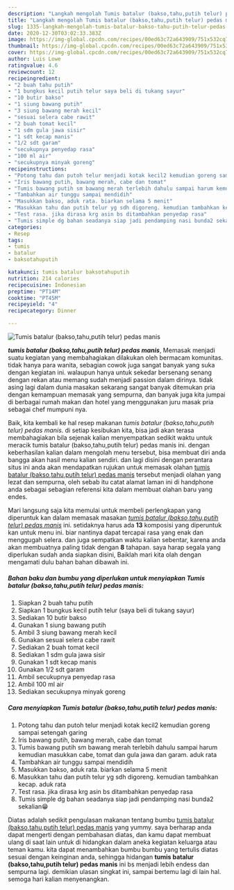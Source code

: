 ```yaml
---
description: "Langkah mengolah Tumis batalur (bakso,tahu,putih telur) pedas manis yang Bisa Manjain Lidah"
title: "Langkah mengolah Tumis batalur (bakso,tahu,putih telur) pedas manis yang Bisa Manjain Lidah"
slug: 1335-langkah-mengolah-tumis-batalur-bakso-tahu-putih-telur-pedas-manis-yang-bisa-manjain-lidah
date: 2020-12-30T03:02:33.383Z
image: https://img-global.cpcdn.com/recipes/00ed63c72a643909/751x532cq70/tumis-batalur-baksotahuputih-telur-pedas-manis-foto-resep-utama.jpg
thumbnail: https://img-global.cpcdn.com/recipes/00ed63c72a643909/751x532cq70/tumis-batalur-baksotahuputih-telur-pedas-manis-foto-resep-utama.jpg
cover: https://img-global.cpcdn.com/recipes/00ed63c72a643909/751x532cq70/tumis-batalur-baksotahuputih-telur-pedas-manis-foto-resep-utama.jpg
author: Luis Lowe
ratingvalue: 4.6
reviewcount: 12
recipeingredient:
- "2 buah tahu putih"
- "1 bungkus kecil putih telur saya beli di tukang sayur"
- "10 butir bakso"
- "1 siung bawang putih"
- "3 siung bawang merah kecil"
- "sesuai selera cabe rawit"
- "2 buah tomat kecil"
- "1 sdm gula jawa sisir"
- "1 sdt kecap manis"
- "1/2 sdt garam"
- "secukupnya penyedap rasa"
- "100 ml air"
- "secukupnya minyak goreng"
recipeinstructions:
- "Potong tahu dan putoh telur menjadi kotak kecil2 kemudian goreng sampai setengah garing"
- "Iris bawang putih, bawang merah, cabe dan tomat"
- "Tumis bawang putih sm bawang merah terlebih dahulu sampai harum kemudian masukkan cabe, tomat dan gula jawa dan garam. aduk rata"
- "Tambahkan air tunggu sampai mendidih"
- "Masukkan bakso, aduk rata. biarkan selama 5 menit"
- "Masukkan tahu dan putih telur yg sdh digoreng. kemudian tambahkan kecap. aduk rata"
- "Test rasa. jika dirasa krg asin bs ditambahkan penyedap rasa"
- "Tumis simple dg bahan seadanya siap jadi pendamping nasi bunda2 sekalian😁"
categories:
- Resep
tags:
- tumis
- batalur
- baksotahuputih

katakunci: tumis batalur baksotahuputih 
nutrition: 214 calories
recipecuisine: Indonesian
preptime: "PT14M"
cooktime: "PT45M"
recipeyield: "4"
recipecategory: Dinner

---
```



![Tumis batalur (bakso,tahu,putih telur) pedas manis](https://img-global.cpcdn.com/recipes/00ed63c72a643909/751x532cq70/tumis-batalur-baksotahuputih-telur-pedas-manis-foto-resep-utama.jpg)

<b><i>tumis batalur (bakso,tahu,putih telur) pedas manis</i></b>, Memasak menjadi suatu kegiatan yang membahagiakan dilakukan oleh bermacam komunitas. tidak hanya para wanita, sebagian cowok juga sangat banyak yang suka dengan kegiatan ini. walaupun hanya untuk sekedar bersenang senang dengan rekan atau memang sudah menjadi passion dalam dirinya. tidak asing lagi dalam dunia masakan sekarang sangat banyak ditemukan pria dengan kemampuan memasak yang sempurna, dan banyak juga kita jumpai di berbagai rumah makan dan hotel yang menggunakan juru masak pria sebagai chef mumpuni nya.



Baik, kita kembali ke hal resep makanan <i>tumis batalur (bakso,tahu,putih telur) pedas manis</i>. di setiap kesibukan kita, bisa jadi akan terasa membahagiakan bila sejenak kalian menyempatkan sedikit waktu untuk meracik tumis batalur (bakso,tahu,putih telur) pedas manis ini. dengan keberhasilan kalian dalam mengolah menu tersebut, bisa membuat diri anda bangga akan hasil menu kalian sendiri. dan lagi disini dengan perantara situs ini anda akan mendapatkan rujukan untuk memasak olahan <u>tumis batalur (bakso,tahu,putih telur) pedas manis</u> tersebut menjadi olahan yang lezat dan sempurna, oleh sebab itu catat alamat laman ini di handphone anda sebagai sebagian referensi kita dalam membuat olahan baru yang endes.


Mari langsung saja kita memulai untuk membeli perlengkapan yang diperuntuk kan dalam memasak masakan <u><i>tumis batalur (bakso,tahu,putih telur) pedas manis</i></u> ini. setidaknya harus ada <b>13</b> komposisi yang diperuntuk kan untuk menu ini. biar nantinya dapat tercapai rasa yang enak dan menggugah selera. dan juga sempatkan waktu kalian sebentar, karena anda akan membuatnya paling tidak dengan <b>8</b> tahapan. saya harap segala yang diperlukan sudah anda siapkan disini, Baiklah mari kita olah dengan mengamati dulu bahan bahan dibawah ini.

<!--inarticleads1-->

##### Bahan baku dan bumbu yang diperlukan untuk menyiapkan Tumis batalur (bakso,tahu,putih telur) pedas manis:

1. Siapkan 2 buah tahu putih
1. Siapkan 1 bungkus kecil putih telur (saya beli di tukang sayur)
1. Sediakan 10 butir bakso
1. Gunakan 1 siung bawang putih
1. Ambil 3 siung bawang merah kecil
1. Gunakan sesuai selera cabe rawit
1. Sediakan 2 buah tomat kecil
1. Sediakan 1 sdm gula jawa sisir
1. Gunakan 1 sdt kecap manis
1. Gunakan 1/2 sdt garam
1. Ambil secukupnya penyedap rasa
1. Ambil 100 ml air
1. Sediakan secukupnya minyak goreng




<!--inarticleads2-->

##### Cara menyiapkan Tumis batalur (bakso,tahu,putih telur) pedas manis:

1. Potong tahu dan putoh telur menjadi kotak kecil2 kemudian goreng sampai setengah garing
1. Iris bawang putih, bawang merah, cabe dan tomat
1. Tumis bawang putih sm bawang merah terlebih dahulu sampai harum kemudian masukkan cabe, tomat dan gula jawa dan garam. aduk rata
1. Tambahkan air tunggu sampai mendidih
1. Masukkan bakso, aduk rata. biarkan selama 5 menit
1. Masukkan tahu dan putih telur yg sdh digoreng. kemudian tambahkan kecap. aduk rata
1. Test rasa. jika dirasa krg asin bs ditambahkan penyedap rasa
1. Tumis simple dg bahan seadanya siap jadi pendamping nasi bunda2 sekalian😁




Diatas adalah sedikit pengulasan makanan tentang bumbu <u>tumis batalur (bakso,tahu,putih telur) pedas manis</u> yang yummy. saya berharap anda dapat mengerti dengan pembahasan diatas, dan kamu dapat membuat ulang di saat lain untuk di hidangkan dalam aneka kegiatan keluarga atau teman kamu. kita dapat menambahkan bumbu bumbu yang tertulis diatas sesuai dengan keinginan anda, sehingga hidangan <b>tumis batalur (bakso,tahu,putih telur) pedas manis</b> ini bs menjadi lebih endess dan sempurna lagi. demikian ulasan singkat ini, sampai bertemu lagi di lain hal. semoga hari kalian menyenangkan.
